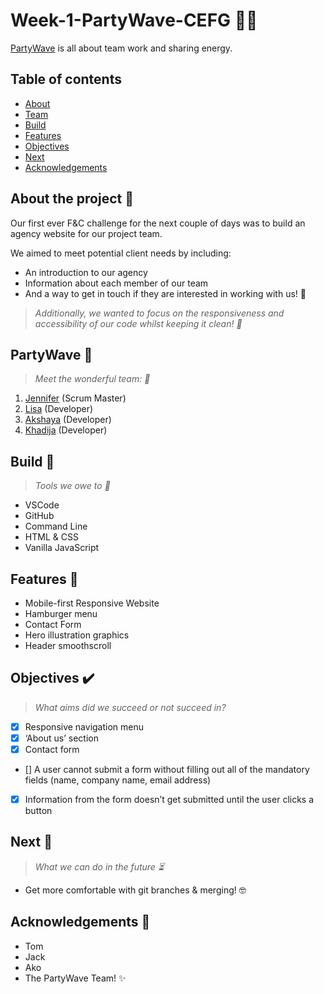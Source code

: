 # Week-1-PartyWave-CEFG :surfing_woman:
[PartyWave](https://fac20.github.io/Week-1-PartyWave-CEFG/) is all about team work and sharing energy.


## Table of contents

- [About](#About)
- [Team](#Team)
- [Build](#Build)
- [Features](#Features)
- [Objectives](#Objectives)
- [Next](#Next)
- [Acknowledgements](#Acknowledgements)


## About the project :monocle_face:	

Our first ever F&C challenge for the next couple of days was to build an agency website for our project team.

We aimed to meet potential client needs by including: 

- An introduction to our agency
- Information about each member of our team
- And a way to get in touch if they are interested in working with us! :handshake:

> *Additionally, we wanted to focus on the responsiveness and accessibility of our code whilst keeping it clean! :dizzy:*


## PartyWave :ocean:	

> *Meet the wonderful team: :brain:*

1. [Jennifer](https://github.com/jenndroid) (Scrum Master)  
2. [Lisa](https://github.com/LiCern) (Developer)  
3. [Akshaya](https://github.com/fairyaksh) (Developer)  
4. [Khadija](https://github.com/khadija-nur) (Developer)


## Build :hammer:

> *Tools we owe to :wrench:*

- VSCode
- GitHub
- Command Line
- HTML & CSS
- Vanilla JavaScript


## Features 🔎

- Mobile-first Responsive Website
- Hamburger menu
- Contact Form
- Hero illustration graphics
- Header smoothscroll


## Objectives ✔️

> *What aims did we succeed or not succeed in?*

- [x] Responsive navigation menu
- [x] ‘About us’ section
- [x] Contact form
- [] A user cannot submit a form without filling out all of the mandatory fields (name, company name, email address)
- [x] Information from the form doesn’t get submitted until the user clicks a button


## Next :footprints:
 
> *What we can do in the future :hourglass_flowing_sand:*

* Get more comfortable with git branches & merging! :nerd_face:


## Acknowledgements :tada:

* Tom
* Jack
* Ako
* The PartyWave Team! :sparkles:	

